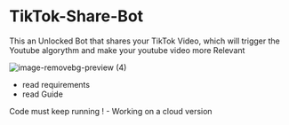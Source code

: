 # TikTok-Share-Bot

This an Unlocked Bot that shares your TikTok Video, which will trigger the Youtube algorythm and make your youtube video more Relevant

![image-removebg-preview (4)](https://user-images.githubusercontent.com/98614666/153665544-b0e21c21-b7cb-4e02-b5f6-5c7c468914c7.png)


- read requirements
- read Guide

Code must keep running ! - Working on a cloud version
